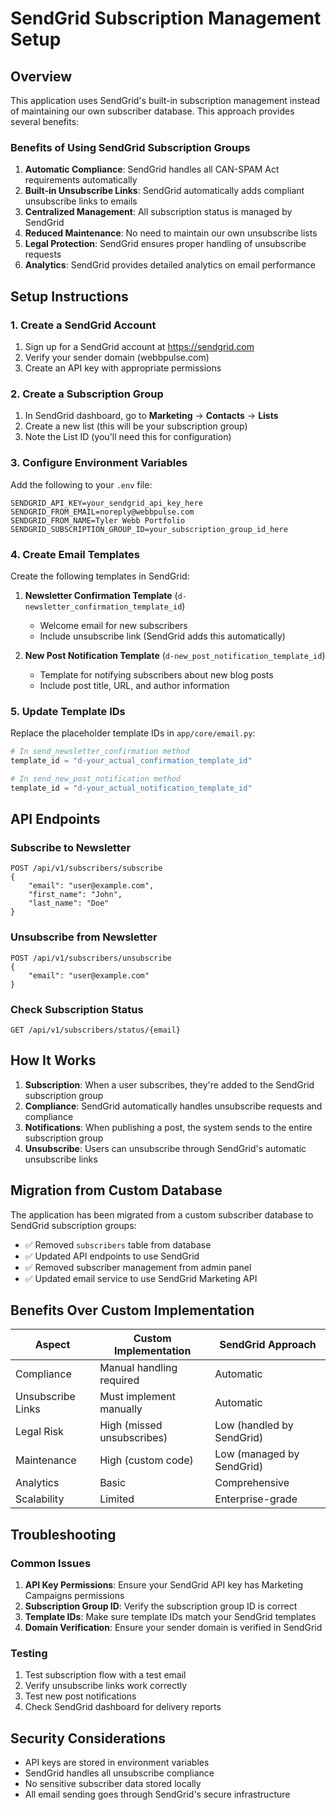 # SendGrid Subscription Management Setup

## Overview

This application uses SendGrid's built-in subscription management instead of maintaining our own subscriber database. This approach provides several benefits:

### Benefits of Using SendGrid Subscription Groups

1. **Automatic Compliance**: SendGrid handles all CAN-SPAM Act requirements automatically
2. **Built-in Unsubscribe Links**: SendGrid automatically adds compliant unsubscribe links to emails
3. **Centralized Management**: All subscription status is managed by SendGrid
4. **Reduced Maintenance**: No need to maintain our own unsubscribe lists
5. **Legal Protection**: SendGrid ensures proper handling of unsubscribe requests
6. **Analytics**: SendGrid provides detailed analytics on email performance

## Setup Instructions

### 1. Create a SendGrid Account

1. Sign up for a SendGrid account at https://sendgrid.com
2. Verify your sender domain (webbpulse.com)
3. Create an API key with appropriate permissions

### 2. Create a Subscription Group

1. In SendGrid dashboard, go to **Marketing** → **Contacts** → **Lists**
2. Create a new list (this will be your subscription group)
3. Note the List ID (you'll need this for configuration)

### 3. Configure Environment Variables

Add the following to your `.env` file:

```env
SENDGRID_API_KEY=your_sendgrid_api_key_here
SENDGRID_FROM_EMAIL=noreply@webbpulse.com
SENDGRID_FROM_NAME=Tyler Webb Portfolio
SENDGRID_SUBSCRIPTION_GROUP_ID=your_subscription_group_id_here
```

### 4. Create Email Templates

Create the following templates in SendGrid:

1. **Newsletter Confirmation Template** (`d-newsletter_confirmation_template_id`)

   - Welcome email for new subscribers
   - Include unsubscribe link (SendGrid adds this automatically)

2. **New Post Notification Template** (`d-new_post_notification_template_id`)
   - Template for notifying subscribers about new blog posts
   - Include post title, URL, and author information

### 5. Update Template IDs

Replace the placeholder template IDs in `app/core/email.py`:

```python
# In send_newsletter_confirmation method
template_id = "d-your_actual_confirmation_template_id"

# In send_new_post_notification method
template_id = "d-your_actual_notification_template_id"
```

## API Endpoints

### Subscribe to Newsletter

```
POST /api/v1/subscribers/subscribe
{
    "email": "user@example.com",
    "first_name": "John",
    "last_name": "Doe"
}
```

### Unsubscribe from Newsletter

```
POST /api/v1/subscribers/unsubscribe
{
    "email": "user@example.com"
}
```

### Check Subscription Status

```
GET /api/v1/subscribers/status/{email}
```

## How It Works

1. **Subscription**: When a user subscribes, they're added to the SendGrid subscription group
2. **Compliance**: SendGrid automatically handles unsubscribe requests and compliance
3. **Notifications**: When publishing a post, the system sends to the entire subscription group
4. **Unsubscribe**: Users can unsubscribe through SendGrid's automatic unsubscribe links

## Migration from Custom Database

The application has been migrated from a custom subscriber database to SendGrid subscription groups:

- ✅ Removed `subscribers` table from database
- ✅ Updated API endpoints to use SendGrid
- ✅ Removed subscriber management from admin panel
- ✅ Updated email service to use SendGrid Marketing API

## Benefits Over Custom Implementation

| Aspect            | Custom Implementation      | SendGrid Approach         |
| ----------------- | -------------------------- | ------------------------- |
| Compliance        | Manual handling required   | Automatic                 |
| Unsubscribe Links | Must implement manually    | Automatic                 |
| Legal Risk        | High (missed unsubscribes) | Low (handled by SendGrid) |
| Maintenance       | High (custom code)         | Low (managed by SendGrid) |
| Analytics         | Basic                      | Comprehensive             |
| Scalability       | Limited                    | Enterprise-grade          |

## Troubleshooting

### Common Issues

1. **API Key Permissions**: Ensure your SendGrid API key has Marketing Campaigns permissions
2. **Subscription Group ID**: Verify the subscription group ID is correct
3. **Template IDs**: Make sure template IDs match your SendGrid templates
4. **Domain Verification**: Ensure your sender domain is verified in SendGrid

### Testing

1. Test subscription flow with a test email
2. Verify unsubscribe links work correctly
3. Test new post notifications
4. Check SendGrid dashboard for delivery reports

## Security Considerations

- API keys are stored in environment variables
- SendGrid handles all unsubscribe compliance
- No sensitive subscriber data stored locally
- All email sending goes through SendGrid's secure infrastructure
